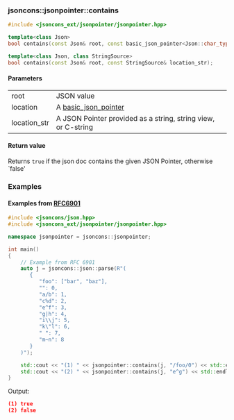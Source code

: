 ### jsoncons::jsonpointer::contains

```c++
#include <jsoncons_ext/jsonpointer/jsonpointer.hpp>

template<class Json>
bool contains(const Json& root, const basic_json_pointer<Json::char_type>& location);

template<class Json, class StringSource>
bool contains(const Json& root, const StringSource& location_str);
```
#### Parameters
<table>
  <tr>
    <td>root</td>
    <td>JSON value</td> 
  </tr>
  <tr>
    <td>location</td>
    <td>A <a href="basic_json_pointer.md">basic_json_pointer</a></td> 
  </tr>
  <tr>
    <td>location_str</td>
    <td>A JSON Pointer provided as a string, string view, or C-string</td> 
  </tr>
</table>

#### Return value

Returns `true` if the json doc contains the given JSON Pointer, otherwise `false'

### Examples

#### Examples from [RFC6901](https://tools.ietf.org/html/rfc6901)

```c++
#include <jsoncons/json.hpp>
#include <jsoncons_ext/jsonpointer/jsonpointer.hpp>

namespace jsonpointer = jsoncons::jsonpointer;

int main()
{
    // Example from RFC 6901
    auto j = jsoncons::json::parse(R"(
       {
          "foo": ["bar", "baz"],
          "": 0,
          "a/b": 1,
          "c%d": 2,
          "e^f": 3,
          "g|h": 4,
          "i\\j": 5,
          "k\"l": 6,
          " ": 7,
          "m~n": 8
       }
    )");

    std::cout << "(1) " << jsonpointer::contains(j, "/foo/0") << std::endl;
    std::cout << "(2) " << jsonpointer::contains(j, "e^g") << std::endl;
}
```
Output:
```json
(1) true
(2) false
```


